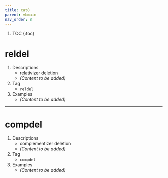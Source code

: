 ```yaml
---
title: cat8
parent: vbmain
nav_order: 8
---
```

1. TOC
{:toc}

# reldel

1. Descriptions
    - relativizer deletion
    - *(Content to be added)*
2. Tag
    - `reldel`
3. Examples
    - *(Content to be added)*

---

# compdel

1. Descriptions
    - complementizer deletion
    - *(Content to be added)*
2. Tag
    - `compdel`
3. Examples
    - *(Content to be added)*

